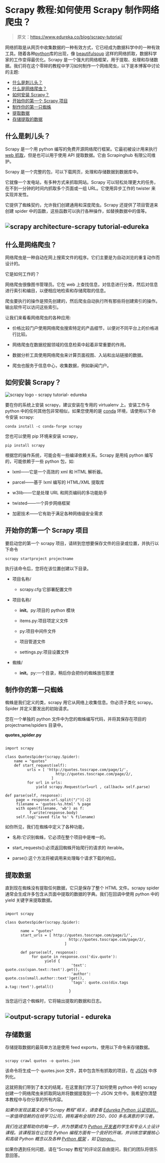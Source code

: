 # Scrapy 教程:如何使用 Scrapy 制作网络爬虫？

> 原文：<https://www.edureka.co/blog/scrapy-tutorial/>

网络抓取是从网页中收集数据的一种有效方式，它已经成为数据科学中的一种有效工具。随着各种[python](https://www.edureka.co/data-science-python-certification-course)库的出现，像 [beautifulsoup](https://www.edureka.co/blog/web-scraping-with-python/) 这样的网络抓取，数据科学家的工作变得最优化。Scrapy 是一个强大的网络框架，用于提取、处理和存储数据。我们将在这个零碎的教程中学习如何制作一个网络爬虫，以下是本博客中讨论的主题:

*   [什么是刺儿头？](#scrapy)
*   [什么是网络爬虫？](#crawler)
*   [如何安装 Scrapy？](#install)
*   [开始你的第一个 Scrapy 项目](#project)
*   [制作你的第一只蜘蛛](#spider)
*   [提取数据](#extractingdata)
*   [存储提取的数据](#storingdata)

## **什么是刺儿头？**

Scrapy 是一个用 python 编写的免费开源网络爬行框架。它最初被设计用来执行 [web 抓取](https://www.edureka.co/blog/web-scraping-with-python/)，但是也可以用于使用 API 提取数据。它由 Scrapinghub 有限公司维护。

Scrapy 是一个完整的包，可以下载网页，处理和存储数据到数据库中。

它就像一个发电站，有多种方式来抓取网站。Scrapy 可以轻松处理更大的任务，在不到一分钟的时间内抓取多个页面或一组 URL。它使用异步工作的 twister 来实现并发性。

它提供了蜘蛛契约，允许我们创建通用和深度爬虫。Scrapy 还提供了项目管道来创建 spider 中的函数，这些函数可以执行各种操作，如替换数据中的值等。

## **![scrapy architecture-scrapy tutorial-edureka](img/25e22dba390c238b26981fc82a76c957.png)**

## 什么是网络爬虫？

网络爬虫是一种自动在网上搜索文件的程序。它们主要是为自动浏览的重复动作而设计的。

它是如何工作的？

网络爬虫很像图书管理员。它在 web 上查找信息，对信息进行分类，然后对信息进行索引和编目，以便相应地检索和存储爬取的信息。

爬虫要执行的操作是预先创建的，然后爬虫自动执行所有那些将创建索引的操作。输出软件可以访问这些索引。

让我们来看看网络爬虫的各种应用:

*   价格比较门户使用网络爬虫搜索特定的产品细节，以便对不同平台上的价格进行比较。

*   网络爬虫在数据挖掘领域的信息检索中起着非常重要的作用。

*   数据分析工具使用网络爬虫来计算页面视图、入站和出站链接的数据。

*   爬虫也服务于信息中心，收集数据，例如新闻门户。

## **如何安装 Scrapy？**

![scrapy logo - scrapy tutorial- edureka](img/b2268095c870e5ceac23a7348b953bdb.png)

要在你的系统上安装 scrapy，建议安装在专用的 virtualenv 上。安装工作与 python 中的任何其他包非常相似，如果您使用的是 [conda](https://www.edureka.co/blog/python-anaconda-tutorial/) 环境，请使用以下命令安装 scrapy:

```
conda install -c conda-forge scrapy

```

您也可以使用 pip 环境来安装 scrapy，

```
pip install scrapy

```

根据您的操作系统，可能会有一些编译依赖关系。Scrapy 是用纯 python 编写的，可能依赖于一些 python 包，如:

*   lxml——它是一个高效的 xml 和 HTML 解析器。

*   parcel——基于 lxml 编写的 HTML/XML 提取库

*   w3lib——它是处理 URL 和网页编码的多功能助手

*   twisted——一个异步网络框架

*   加密技术——它有助于满足各种网络级安全需求

## **开始你的第一个 Scrapy 项目**

要启动您的第一个 scrapy 项目，请转到您想要保存文件的目录或位置，并执行以下命令

```
scrapy startproject projectname

```

执行该命令后，您将在该位置创建以下目录。

*   项目名称/

    *   scrapy.cfg:它部署配置文件

*   项目名称/

    *   __init__。py:项目的 python 模块

    *   items.py:项目项定义文件

    *   py:项目中间件文件

    *   项目管道文件

    *   settings.py:项目设置文件

*   蜘蛛/

    *   __init__。py:一个目录，稍后你会把你的蜘蛛放在那里

## **制作你的第一只蜘蛛**

蜘蛛是我们定义的类，scrapy 用它从网络上收集信息。你必须子类化 scrapy。Spider 并定义要发出的初始请求。

您在一个单独的 python 文件中为您的蜘蛛编写代码，并将其保存在项目的 projectname/spiders 目录中。

**quotes_spider.py**

```

import scrapy

class QuotesSpider(scrapy.Spider):
    name = "quotes"
    def start_request(self):
          urls = [ 'http://quotes.toscrape.com/page/1/',
                       http://quotes.toscrape.com/page/2/,
                     ]
          for url in urls:
              yield scrapy.Request(url=url , callback= self.parse)

def parse(self, response):
     page = response.url.split("/")[-2]
     filename = 'quotes-%s.html' % page
     with open(filename, 'wb') as f:
           f.write(response.body)
     self.log('saved file %s' % filename)

```

如你所见，我们在蜘蛛中定义了各种功能，

*   名称:它识别蜘蛛，它必须在整个项目中是唯一的。

*   start_requests():必须返回蜘蛛开始爬行的请求的 iterable。

*   parse():这个方法将被调用来处理每个请求下载的响应。

## **提取数据**

直到现在蜘蛛没有提取任何数据，它只是保存了整个 HTML 文件。scrapy spider 通常会生成许多包含从页面中提取的数据的字典。我们在回调中使用 python 中的 yield 关键字来提取数据。

```

import scrapy

class QuotesSpider(scrapy.Spider):

       name = "quotes"
       start_urls = [ http://quotes.toscrape.com/page/1/',
                             http://quotes.toscrape.com/page/2/,
                           ]

       def parse(self, response):
            for quote in response.css('div.quote'):
                  yield {
                              'text': quote.css(span.text::text').get(),
                              'author': quote.css(small.author::text')get(),
                              'tags': quote.css(div.tags a.tag::text').getall()
                             }

```

当您运行这个蜘蛛时，它将输出提取的数据和日志。

## **![output-scrapy tutorial - edureka](img/800d52d7efa6a7af5ebb160bb26c2d5a.png)**

## **存储数据**

存储提取数据的最简单方法是使用 feed exports，使用以下命令来存储数据。

```

scrapy crawl quotes -o quotes.json

```

该命令将生成一个 quotes.json 文件，其中包含所有抓取的项目，在 [JSON](https://www.edureka.co/blog/python-json/) 中序列化。

这就把我们带到了本文的结尾，在这里我们学习了如何使用 python 中的 scrapy 创建一个网络爬虫来抓取网站并将数据提取到一个 JSON 文件中。我希望你清楚本教程中与你分享的所有内容。

*如果你发现这篇文章与“Scrapy 教程”相关，请查看  [Edureka Python 认证培训，](https://www.edureka.co/data-science-python-certification-course)一家值得信赖的在线学习公司，拥有遍布全球的 250，000 多名满意的学习者。*

*我们在这里帮助你的每一步，并为想要成为 [Python 开发者](https://www.edureka.co/blog/how-to-become-a-python-developer/)的学生和专业人士设计课程。该课程旨在让您在 Python 编程方面有一个良好的开端，并训练您掌握核心和高级 Python 概念以及各种  [Python 框架](https://www.edureka.co/blog/python-frameworks/) ，如  [Django。](https://www.edureka.co/blog/django-tutorial/)*

如果你遇到任何问题，请在“Scrapy 教程”的评论区自由提问，我们的团队将很乐意回答。